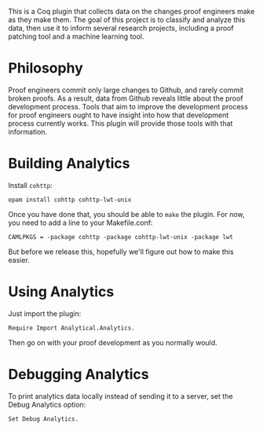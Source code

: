This is a Coq plugin that collects data on the changes proof engineers make
as they make them. The goal of this project is to classify and analyze this data,
then use it to inform several research projects, including a proof patching tool
and a machine learning tool.

# Philosophy

Proof engineers commit only large changes to Github, and rarely commit
broken proofs. As a result, data from Github reveals little about the proof development process.
Tools that aim to improve the development process for proof engineers ought to have insight
into how that development process currently works. This plugin will provide those tools with that information.

# Building Analytics

Install `cohttp`:

```
opam install cohttp cohttp-lwt-unix
```

Once you have done that, you should be able to `make` the plugin.
For now, you need to add a line to your Makefile.conf:

```
CAMLPKGS = -package cohttp -package cohttp-lwt-unix -package lwt
```

But before we release this, hopefully we'll figure out how to make this easier.

# Using Analytics

Just import the plugin:

```
Require Import Analytical.Analytics.
```

Then go on with your proof development as you normally would.

# Debugging Analytics

To print analytics data locally instead of sending it to a server,
set the Debug Analytics option:

```
Set Debug Analytics.
```
